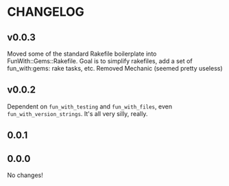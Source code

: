 CHANGELOG
=========

v0.0.3
------

Moved some of the standard Rakefile boilerplate into FunWith::Gems::Rakefile.  Goal is to simplify rakefiles, add a set of fun_with:gems: rake tasks, etc.
Removed Mechanic (seemed pretty useless)


v0.0.2
------

Dependent on `fun_with_testing` and `fun_with_files`, even `fun_with_version_strings`.  It's all very silly, really.


0.0.1
-----




0.0.0
-----

No changes!